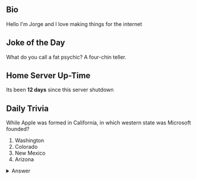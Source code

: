 ## Bio

Hello I'm Jorge and I love making things for the internet

## Joke of the Day

What do you call a fat psychic? A four-chin teller.

## Home Server Up-Time

Its been **12 days** since this server shutdown


## Daily Trivia

While Apple was formed in California, in which western state was Microsoft founded?
 1. Washington
 2. Colorado
 3. New Mexico
 4. Arizona

<details>
  <summary>Answer</summary>
  New Mexico
</details>
